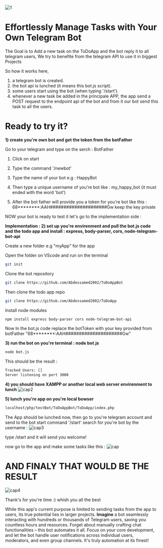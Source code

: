 ![1](https://github.com/HassanDev13/factory/assets/48941486/8304ba0b-af52-4d36-8fee-8dd95901aee4)

# Effortlessly Manage Tasks with Your Own Telegram Bot

The Goal is to Add a new task on the ToDoApp and the bot reply it to all telegram users, We try to benefite from the telegram API to use it in biggest Projects

So how it works here,
1) a telegram bot is created.
2) the bot api is lunched (it means this bot.js script).
3) some users start using the bot (when typing '/start').
4) whenever a new task be added in the principale APP, the app send a POST request to the endpoint api of the bot and from it our bot send this task to all the users.



# Ready to try it?

**1) create you're own bot and get the token from the botFather**

Go to your telegram and type on the serch : BotFather

1) Click on start

2) Type the command '/newbot'

3) Type the name of your bot e.g :    HappyBot

4) Then type a unique username of you're bot like :    my_happy_bot          (it must ended with the word 'bot')

5) After the bot father will provide you a token for you're bot like this : 68********:AAH#####################Gw                       keep the key private

NOW your bot is ready to test it let's go to the implementation side :

**Implementation : 2) set up you're envirenment and pull the bot.js code and the todo app and install : express, body-parser, cors, node-telegram-bot-api**

Create a new folder e.g "myApp" for the app

Open the folder on VScode and run on the terminal

```bash
git init
```

Clone the bot repository
```bash
git clone https://github.com/Abdessamed2002/ToDoAppBot
```

Then clone the todo app repo
```bash
git clone https://github.com/Abdessamed2002/ToDoApp
```

Install node modules
```bash
npm install express body-parser cors node-telegram-bot-api
```

Now In the bot.js code replace the botToken with your key provided from botFather "68********:AAH#####################Gw"

**3) run the bot on you're terminal : node bot.js**
```bash
node bot.js
```

This should be the result : 
```bash
Tracked Users: []
Server listening on port 3000
```

**4) you should have XAMPP or another local web server envirenment to lunch**
![cap2](https://github.com/Abdessamed2002/ToDoAppBot/assets/157251900/b10a6f84-3ad0-4c97-995c-95e77ab2711a)

**5) lunch you're app on you're local bowser**
```bash
localhost/php/testBot/ToDoAppBot/ToDoApp/index.php
```

The App should be lunched now, then go to you're telegram account and send to the bot start command '/start'
search for you're bot by the username :
![cap3](https://github.com/Abdessamed2002/ToDoAppBot/assets/157251900/76c0e843-9e79-4ea2-9d2c-a05eb25dae2e)


type /start and it will send you welcome!

now go to the app and make some tasks like this : 
![cap](https://github.com/Abdessamed2002/ToDoAppBot/assets/157251900/b3d2fe18-45a5-4a90-8975-2bebe8eedd37)

# AND FINALY THAT WOULD BE THE RESULT
![cap4](https://github.com/Abdessamed2002/ToDoAppBot/assets/157251900/1971ceb4-0357-4995-8a80-c90b128c711e)



Thank's for you're time :) whish you all the best



While this app's current purpose is limited to sending tasks from the app to users, its true potential lies in larger projects. **Imagine** a bot seamlessly interacting with hundreds or thousands of Telegram users, saving you countless hours and resources. Forget about manually crafting chat functionalities – this bot automates it all. Focus on your core development, and let the bot handle user notifications across individual users, moderators, and even group channels. It's truly automation at its finest!
